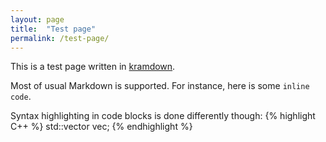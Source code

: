 ```yaml
---
layout: page
title:  "Test page"
permalink: /test-page/
---
```


This is a test page written in [kramdown](http://kramdown.gettalong.org/quickref.html).

Most of usual Markdown is supported. For instance, here is some `inline code`.

Syntax highlighting in code blocks is done differently though:
{% highlight C++ %}
std::vector<int> vec;
{% endhighlight %}
